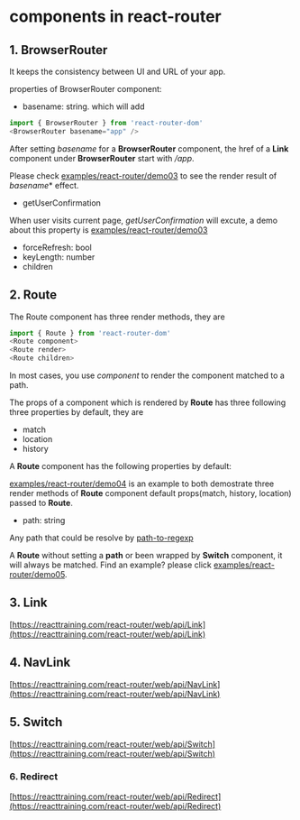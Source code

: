 # components in **react-router**

## 1. BrowserRouter

It keeps the consistency between  UI and URL of your app.

properties of BrowserRouter component:

- basename: string. which will add

```javascript
import { BrowserRouter } from 'react-router-dom'
<BrowserRouter basename="app" />
```

After setting *basename* for a **BrowserRouter** component, the href of a **Link** component under **BrowserRouter** start with */app*.

Please check [examples/react-router/demo03](../../../src/examples/react-router/demo03/index.js) to see the render result of *basename** effect.

- getUserConfirmation

When user visits current page, *getUserConfirmation* will excute, a demo about this property is [examples/react-router/demo03](../../../src/examples/react-router/demo04/index.js)

- forceRefresh: bool
- keyLength: number
- children

## 2. Route

The Route component has three render methods, they are

```javascript
import { Route } from 'react-router-dom'
<Route component>
<Route render>
<Route children>
```

In most cases, you use *component* to render the component matched to a path.

The props of a component which is rendered by **Route** has three following three properties by default, they are

- match
- location
- history

A **Route** component has the following properties by default:

[examples/react-router/demo04](../../../src/examples/react-router/demo04/index.js) is an example to both demostrate three render methods of **Route** component default props(match, history, location) passed to **Route**.

- path: string

Any path that could be resolve by [path-to-regexp](https://github.com/pillarjs/path-to-regexp)

A **Route** without setting a **path** or been wrapped by **Switch** component, it will always be matched.
Find an example? please click [examples/react-router/demo05](../../../src/examples/react-router/demo05/index.js).

## 3. Link

[https://reacttraining.com/react-router/web/api/Link](https://reacttraining.com/react-router/web/api/Link)

## 4. NavLink

[https://reacttraining.com/react-router/web/api/NavLink](https://reacttraining.com/react-router/web/api/NavLink)

## 5. Switch

[https://reacttraining.com/react-router/web/api/Switch](https://reacttraining.com/react-router/web/api/Switch)

### 6. Redirect

[https://reacttraining.com/react-router/web/api/Redirect](https://reacttraining.com/react-router/web/api/Redirect)